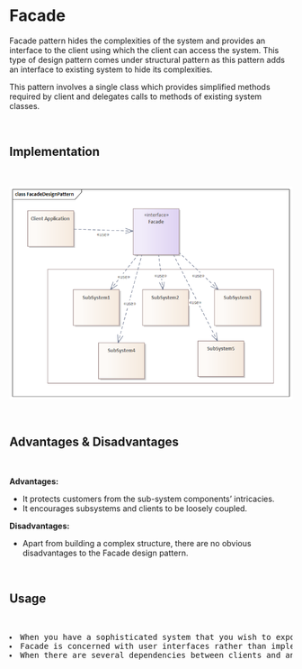 # Facade

Facade pattern hides the complexities of the system and provides an interface to the client using which the client can access the system. This type of design pattern comes under structural pattern as this pattern adds an interface to existing system to hide its complexities.

This pattern involves a single class which provides simplified methods required by client and delegates calls to methods of existing system classes.

<br>

## Implementation

<br>

![Facade Design Pattern UML Diagram](images/facade-design-pattern-uml-diagram.png)

<br>

## Advantages & Disadvantages

<br>

**Advantages:**

* It protects customers from the sub-system components’ intricacies.
* It encourages subsystems and clients to be loosely coupled.

**Disadvantages:**

* Apart from building a complex structure, there are no obvious disadvantages to the Facade design pattern.

<br>

## Usage

<br>

<pre>
<li>When you have a sophisticated system that you wish to expose to clients simply, or when you want to create an external communication layer over an existing system that is incompatible with the system, the facade pattern is ideal. 
<li>Facade is concerned with user interfaces rather than implementation. Its goal is to disguise internal complexity behind a single, simple-looking interface on the outside.
<li>When there are several dependencies between clients and an abstraction’s implementation classes.
</pre>